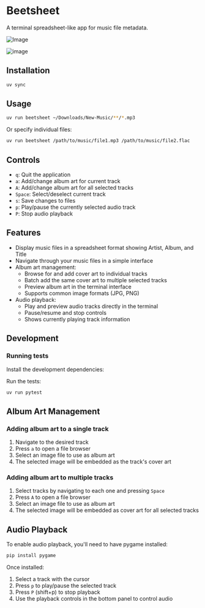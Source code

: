 # Beetsheet

A terminal spreadsheet-like app for music file metadata.

![Image](https://github.com/user-attachments/assets/e4c0e731-ad85-4664-997f-76a77b8724e4)


![image](https://github.com/user-attachments/assets/39bcd3cb-1a88-4461-a0b4-0aa7fd48c5a2)


## Installation

```bash
uv sync
```

## Usage

```bash
uv run beetsheet ~/Downloads/New-Music/**/*.mp3
```

Or specify individual files:

```bash
uv run beetsheet /path/to/music/file1.mp3 /path/to/music/file2.flac
```

## Controls

-   `q`: Quit the application
-   `a`: Add/change album art for current track
-   `A`: Add/change album art for all selected tracks
-   `Space`: Select/deselect current track
-   `s`: Save changes to files
-   `p`: Play/pause the currently selected audio track
-   `P`: Stop audio playback

## Features

-   Display music files in a spreadsheet format showing Artist, Album, and Title
-   Navigate through your music files in a simple interface
-   Album art management:
    -   Browse for and add cover art to individual tracks
    -   Batch add the same cover art to multiple selected tracks
    -   Preview album art in the terminal interface
    -   Supports common image formats (JPG, PNG)
-   Audio playback:
    -   Play and preview audio tracks directly in the terminal
    -   Pause/resume and stop controls
    -   Shows currently playing track information

## Development

### Running tests

Install the development dependencies:

Run the tests:

```bash
uv run pytest
```

## Album Art Management

### Adding album art to a single track

1. Navigate to the desired track
2. Press `a` to open a file browser
3. Select an image file to use as album art
4. The selected image will be embedded as the track's cover art

### Adding album art to multiple tracks

1. Select tracks by navigating to each one and pressing `Space`
2. Press `A` to open a file browser
3. Select an image file to use as album art
4. The selected image will be embedded as cover art for all selected tracks

## Audio Playback

To enable audio playback, you'll need to have pygame installed:

```bash
pip install pygame
```

Once installed:

1. Select a track with the cursor
2. Press `p` to play/pause the selected track
3. Press `P` (shift+p) to stop playback
4. Use the playback controls in the bottom panel to control audio
